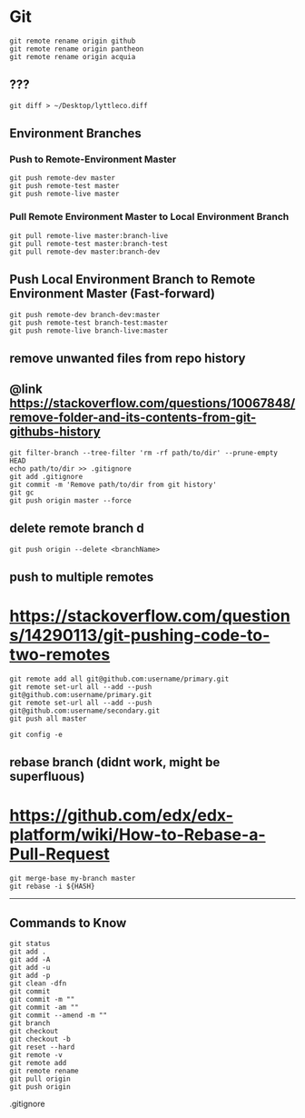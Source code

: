 # Git

```
git remote rename origin github
git remote rename origin pantheon
git remote rename origin acquia
```

## ???
```
git diff > ~/Desktop/lyttleco.diff
```

## Environment Branches

### Push to Remote-Environment Master

	git push remote-dev master
	git push remote-test master
	git push remote-live master

### Pull Remote Environment Master to Local Environment Branch

	git pull remote-live master:branch-live
	git pull remote-test master:branch-test
	git pull remote-dev master:branch-dev

## Push Local Environment Branch to Remote Environment Master (Fast-forward)

	git push remote-dev branch-dev:master
	git push remote-test branch-test:master
	git push remote-live branch-live:master


## remove unwanted files from repo history
## @link https://stackoverflow.com/questions/10067848/remove-folder-and-its-contents-from-git-githubs-history
```
git filter-branch --tree-filter 'rm -rf path/to/dir' --prune-empty HEAD
echo path/to/dir >> .gitignore
git add .gitignore
git commit -m 'Remove path/to/dir from git history'
git gc
git push origin master --force
```

## delete remote branch d
```
git push origin --delete <branchName>
```

## push to multiple remotes
# https://stackoverflow.com/questions/14290113/git-pushing-code-to-two-remotes
```
git remote add all git@github.com:username/primary.git
git remote set-url all --add --push git@github.com:username/primary.git
git remote set-url all --add --push git@github.com:username/secondary.git
git push all master
```
```
git config -e
```

## rebase branch (didnt work, might be superfluous)
# https://github.com/edx/edx-platform/wiki/How-to-Rebase-a-Pull-Request
```
git merge-base my-branch master
git rebase -i ${HASH}
```

---

## Commands to Know
```
git status
git add .
git add -A
git add -u
git add -p
git clean -dfn
git commit
git commit -m ""
git commit -am ""
git commit --amend -m ""
git branch
git checkout
git checkout -b
git reset --hard
git remote -v
git remote add
git remote rename
git pull origin
git push origin
```
.gitignore
